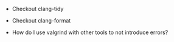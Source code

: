 - Checkout clang-tidy
- Checkout clang-format

- How do I use valgrind with other tools to not introduce errors?
